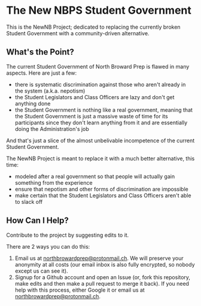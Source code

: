 # The New NBPS Student Government

This is the NewNB Project; dedicated to replacing the currently broken Student Government with a community-driven alternative.

## What's the Point?

The current Student Government of North Broward Prep is flawed in many aspects. Here are just a few:
* there is systematic discrimination against those who aren't already in the system (a.k.a. nepotism)
* the Student Legislators and Class Officers are lazy and don't get anything done
* the Student Government is nothing like a real government, meaning that the Student Government is just a massive waste of time for its participants since they don't learn anything from it and are essentially doing the Administration's job

And that's just a slice of the almost unbelivable incompetence of the current Student Government.

The NewNB Project is meant to replace it with a much better alternative, this time:
* modeled after a real government so that people will actually gain something from the experience
* ensure that nepotism and other forms of discrimination are impossible
* make certain that the Student Legislators and Class Officers aren't able to slack off

## How Can I Help?

Contribute to the project by suggesting edits to it.

There are 2 ways you can do this:
1. Email us at [northbrowardprep@protonmail.ch](mailto:northbrowardprep@protonmail.ch). We will preserve your anonymity at all costs (our email inbox is also fully encrypted, so nobody except us can see it).
2. Signup for a Github account and open an Issue (or, fork this repository, make edits and then make a pull request to merge it back). If you need help with this process, either Google it or email us at [northbrowardprep@protonmail.ch](mailto:northbrowardprep@protonmail.ch).
